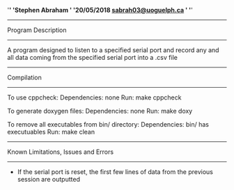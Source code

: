 '****************************************************'
'Stephen Abraham		    		                         '
'20/05/2018			      sabrah03@uoguelph.ca           '
'****************************************************'


************************
Program Description
**************************
 A program designed to listen to a specified serial port and record
 any and all data coming from the specified serial port into a .csv file


************
Compilation
************
To use cppcheck:
  Dependencies: none
  Run: make cppcheck

To generate doxygen files:
  Dependencies: none
  Run: make doxy

To remove all executables from bin/ directory:
  Dependencies: bin/ has executuables
  Run: make clean

****************************
Known Limitations, Issues and Errors
****************************
 - If the serial port is reset, the first few lines of data
   from the previous session are outputted
 


